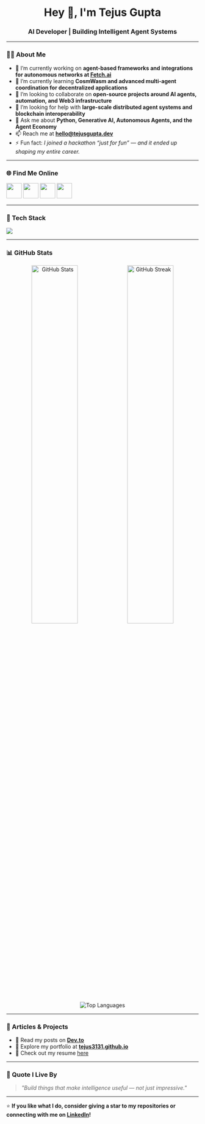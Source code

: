 <h1 align="center">Hey 👋, I'm Tejus Gupta</h1>

<h3 align="center">AI Developer | Building Intelligent Agent Systems</h3>

---

### 👨‍💻 About Me

- 🔭 I’m currently working on **agent-based frameworks and integrations for autonomous networks at [Fetch.ai](https://fetch.ai)**  
- 🌱 I’m currently learning **CosmWasm and advanced multi-agent coordination for decentralized applications**  
- 👯 I’m looking to collaborate on **open-source projects around AI agents, automation, and Web3 infrastructure**  
- 🤝 I’m looking for help with **large-scale distributed agent systems and blockchain interoperability**  
- 💬 Ask me about **Python, Generative AI, Autonomous Agents, and the Agent Economy**  
- 📫 Reach me at **[hello@tejusgupta.dev](mailto:hello@tejusgupta.dev)**  
- ⚡ Fun fact: *I joined a hackathon “just for fun” — and it ended up shaping my entire career.*  

---

### 🌐 Find Me Online

<p align="left">
<a href="https://github.com/tejus3131" target="_blank"><img src="https://skillicons.dev/icons?i=github" height="40"/></a>
<a href="https://dev.to/tejus3131" target="_blank"><img src="https://skillicons.dev/icons?i=devto" height="40"/></a>
<a href="https://linkedin.com/in/tejus3131" target="_blank"><img src="https://skillicons.dev/icons?i=linkedin" height="40"/></a>
<a href="https://twitter.com/tejus3131" target="_blank"><img src="https://skillicons.dev/icons?i=twitter" height="40"/></a>
</p>

---

### 🧠 Tech Stack

<p align="left">
  <img src="https://skillicons.dev/icons?i=python,fastapi,docker,postgres,redis,linux,aws,git,react,nextjs,tailwind,nodejs,ts,mongodb,flask,streamlit" />
</p>

---

### 📊 GitHub Stats

<p align="center">
  <img src="https://github-readme-stats.vercel.app/api?username=tejus3131&show_icons=true&theme=tokyonight&hide_border=true" alt="GitHub Stats" width="49%" />
  <img src="https://github-readme-streak-stats.herokuapp.com?user=tejus3131&theme=tokyonight&hide_border=true" alt="GitHub Streak" width="49%" />
</p>

<p align="center">
  <img src="https://github-readme-stats.vercel.app/api/top-langs?username=tejus3131&show_icons=true&locale=en&layout=compact&theme=tokyonight&hide_border=true" alt="Top Languages" />
</p>

---

### 📝 Articles & Projects

- 🧠 Read my posts on **[Dev.to](https://dev.to/tejus3131)**  
- 💼 Explore my portfolio at **[tejus3131.github.io](https://tejus3131.github.io)**  
- 📄 Check out my resume [here](https://drive.google.com/file/d/1e8cKv0upY1-3YTM6fVrKNIQN8Q9ta6su/view?usp=sharing)

---

### 💬 Quote I Live By
> *"Build things that make intelligence useful — not just impressive."*  

---

⭐ **If you like what I do, consider giving a star to my repositories or connecting with me on [LinkedIn](https://linkedin.com/in/tejus3131)!**

